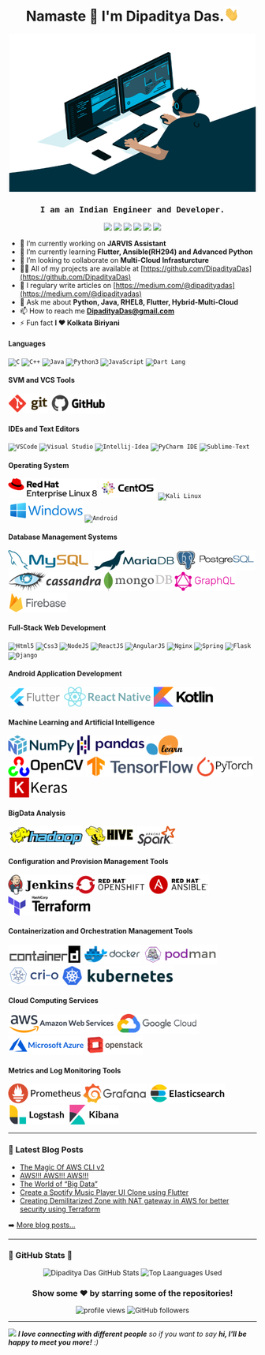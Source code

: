 <h1 align="center">Namaste 🙏 I'm Dipaditya Das.<img src="https://github.com/DipadityaDas/DipadityaDas/raw/master/img/wave.gif" width="6%"></h1>
<p align="center"><img alt="GIF" src="https://github.com/DipadityaDas/DipadityaDas/raw/master/img/code.gif" width="500" height="320"/></p>
<h3 align="center"><samp>I am an Indian Engineer and Developer.</samp></h3>

<div align="center">

[<img src="https://img.icons8.com/color/100/000000/medium-logo.svg"    width="30">](https://dipadityadas.medium.com/)
[<img src="https://img.icons8.com/fluent/100/000000/twitter.svg"       width="30">](https://twitter.com/dipadityadas)
[<img src="https://img.icons8.com/fluent/100/000000/linkedin.svg"      width="30">](https://linkedin.com/in/DipadityaDas)
[<img src="https://img.icons8.com/fluent/100/000000/facebook-new.svg"  width="30">](https://www.facebook.com/dipaditya.das)
[<img src="https://img.icons8.com/fluent/100/000000/instagram-new.svg" width="30">](https://instagram.com/dipaditya_das/)
[<img src="https://img.icons8.com/fluent/100/000000/gmail--v2.svg"     width="30">](mailto:DipadityaDas@gmail.com)

</div>

- 🔭 I’m currently working on **JARVIS Assistant**
- 🌱 I’m currently learning **Flutter, Ansible(RH294) and Advanced Python**
- 👯 I’m looking to collaborate on **Multi-Cloud Infrasturcture**
- 👨‍💻 All of my projects are available at [https://github.com/DipadityaDas](https://github.com/DipadityaDas)
- 📝 I regulary write articles on [https://medium.com/@dipadityadas](https://medium.com/@dipadityadas)
- 💬 Ask me about **Python, Java, RHEL8, Flutter, Hybrid-Multi-Cloud**
- 📫 How to reach me **DipadityaDas@gmail.com**
- ⚡ Fun fact **I ❤ Kolkata Biriyani**

#### Languages

<code><img height="40" title="C"             alt="C"          src="https://img.icons8.com/color/100/000000/c-programming.svg"       /></code>
<code><img height="40" title="C++"           alt="C++"        src="https://img.icons8.com/color/100/000000/c-plus-plus-logo.svg"    /></code>
<code><img height="40" title="Java"          alt="Java"       src="https://img.icons8.com/color/100/000000/java-coffee-cup-logo.svg"/></code>
<code><img height="40" title="Python3"       alt="Python3"    src="https://img.icons8.com/color/100/000000/python.svg"              /></code>
<code><img height="40" title="JavaScript"    alt="JavaScript" src="https://img.icons8.com/color/100/000000/javascript.svg"          /></code>
<code><img height="40" title="Dart Language" alt="Dart Lang"  src="https://img.icons8.com/color/100/000000/dart.svg"                /></code>

#### SVM and VCS Tools

<code><img height="40" title="Git"    alt="Git"    src="https://github.com/DipadityaDas/DipadityaDas/raw/master/img/git.svg"   /></code>
<code><img height="40" title="GitHub" alt="GitHub" src="https://github.com/DipadityaDas/DipadityaDas/raw/master/img/github.svg"/></code>

#### IDEs and Text Editors

<code><img height="40" title="Visual Studio Code" alt="VSCode"        src="https://img.icons8.com/fluent/100/000000/visual-studio-code-2019.svg"/></code>
<code><img height="40" title="Visual Studio"      alt="Visual Studio" src="https://img.icons8.com/fluent/100/000000/visual-studio-2019.svg"     /></code>
<code><img height="40" title="Intellij IDEA"      alt="Intellij-Idea" src="https://img.icons8.com/color/100/000000/intellij-idea.svg"           /></code>
<code><img height="40" title="PyCharm IDE"        alt="PyCharm IDE"   src="https://img.icons8.com/color/100/000000/pycharm.svg"                 /></code>
<code><img height="40" title="Sublime Text"       alt="Sublime-Text"  src="https://img.icons8.com/fluent/100/000000/sublime-text.svg"           /></code>

#### Operating System

<code><img height="40" title="Red Hat Linux 8" alt="Red Hat Linux" src="https://github.com/DipadityaDas/DipadityaDas/raw/master/img/RHEL8.svg"  /></code>
<code><img height="40" title="CentOS 8"        alt="CentOS 8"      src="https://github.com/DipadityaDas/DipadityaDas/raw/master/img/centos.svg" /></code>
<code><img height="40" title="Kali Linux"      alt="Kali Linux"    src="https://img.icons8.com/color/100/000000/kali-linux.svg"                 /></code>
<code><img height="40" title="Windows 10"      alt="Windows 10"    src="https://github.com/DipadityaDas/DipadityaDas/raw/master/img/Windows.svg"/></code>
<code><img height="40" title="Android OS"      alt="Android"       src="https://img.icons8.com/fluent/100/000000/android-os.svg"                /></code>

#### Database Management Systems

<code><img height="40" title="MySQL"      alt="MySQL"      src="https://github.com/DipadityaDas/DipadityaDas/raw/master/img/mysql.svg"     /></code>
<code><img height="40" title="MariaDB"    alt="MariaDB"    src="https://github.com/DipadityaDas/DipadityaDas/raw/master/img/mariadb.svg"   /></code>
<code><img height="40" title="PostgreSQL" alt="PostgreSQL" src="https://github.com/DipadityaDas/DipadityaDas/raw/master/img/postgresql.svg"/></code>
<code><img height="40" title="Cassandra"  alt="Cassandra"  src="https://github.com/DipadityaDas/DipadityaDas/raw/master/img/cassandra.svg" /></code>
<code><img height="40" title="MongoDB"    alt="MongoDB"    src="https://github.com/DipadityaDas/DipadityaDas/raw/master/img/mongodb.svg"   /></code>
<code><img height="40" title="GraphQL"    alt="GraphQL"    src="https://github.com/DipadityaDas/DipadityaDas/raw/master/img/graphql.svg"   /></code>
<code><img height="40" title="Firebase"   alt="Firebase"   src="https://github.com/DipadityaDas/DipadityaDas/raw/master/img/firebase.svg"  /></code>

#### Full-Stack Web Development

<code><img height="40" title="HTML5"     alt="Html5"     src="https://img.icons8.com/color/100/000000/html-5.svg"                    /></code>
<code><img height="40" title="CSS3"      alt="Css3"      src="https://img.icons8.com/color/100/000000/css3.svg"                      /></code>
<code><img height="40" title="NodeJS"    alt="NodeJS"    src="https://img.icons8.com/color/100/000000/nodejs.svg"                    /></code>
<code><img height="40" title="ReactJS"   alt="ReactJS"   src="https://www.vectorlogo.zone/logos/reactjs/reactjs-ar21.svg"            /></code>
<code><img height="40" title="AngularJS" alt="AngularJS" src="https://www.vectorlogo.zone/logos/angular/angular-ar21.svg"            /></code>
<code><img height="40" title="Nginx"     alt="Nginx"     src="https://www.vectorlogo.zone/logos/nginx/nginx-ar21.svg"                /></code>
<code><img height="40" title="Springio"  alt="Spring"    src="https://www.vectorlogo.zone/logos/springio/springio-ar21.svg"          /></code>
<code><img height="40" title="Flask"     alt="Flask"     src="https://www.vectorlogo.zone/logos/pocoo_flask/pocoo_flask-ar21.svg"    /></code>
<code><img height="40" title="Django"    alt="Django"    src="https://www.vectorlogo.zone/logos/djangoproject/djangoproject-ar21.svg"/></code>

#### Android Application Development

<code><img height="40" title="Flutter"      alt="Flutter"      src="https://github.com/DipadityaDas/DipadityaDas/raw/master/img/flutter.svg"/></code>
<code><img height="40" title="React Native" alt="React Native" src="https://github.com/DipadityaDas/DipadityaDas/raw/master/img/react.svg"  /></code>
<code><img height="40" title="Kotlin"       alt="Kotlin"       src="https://github.com/DipadityaDas/DipadityaDas/raw/master/img/kotlin.svg" /></code>

#### Machine Learning and Artificial Intelligence

<code><img height="40" title="NumPy"        alt="NumPy"        src="https://github.com/DipadityaDas/DipadityaDas/raw/master/img/numpy.svg"     /></code>
<code><img height="40" title="Pandas"       alt="Pandas"       src="https://github.com/DipadityaDas/DipadityaDas/raw/master/img/pandas.svg"    /></code>
<code><img height="40" title="Scikit-Learn" alt="Scikit-Learn" src="https://github.com/DipadityaDas/DipadityaDas/raw/master/img/scikit.svg"    /></code>
<code><img height="40" title="OpenCV"       alt="OpenCV"       src="https://github.com/DipadityaDas/DipadityaDas/raw/master/img/opencv.svg"    /></code>
<code><img height="40" title="TensorFlow"   alt="Tensorflow"   src="https://github.com/DipadityaDas/DipadityaDas/raw/master/img/tensorflow.svg"/></code>
<code><img height="40" title="PyTorch"      alt="PyTorch"      src="https://github.com/DipadityaDas/DipadityaDas/raw/master/img/pytorch.svg"   /></code>
<code><img height="40" title="Keras"        alt="Keras"        src="https://github.com/DipadityaDas/DipadityaDas/raw/master/img/keras.svg"     /></code>

#### BigData Analysis

<code><img height="40" title="Apache Hadoop" alt="Apache Hadoop" src="https://github.com/DipadityaDas/DipadityaDas/raw/master/img/hadoop.svg"/></code>
<code><img height="40" title="Apache Hive"   alt="Apache Hive"   src="https://github.com/DipadityaDas/DipadityaDas/raw/master/img/hive.svg"  /></code>
<code><img height="40" title="Apache Spark"  alt="Apache Spark"  src="https://github.com/DipadityaDas/DipadityaDas/raw/master/img/spark.svg" /></code>

#### Configuration and Provision Management Tools

<code><img height="40" title="Jenkins"   alt="Jenkins"   src="https://github.com/DipadityaDas/DipadityaDas/raw/master/img/jenkins.svg"  /></code>
<code><img height="40" title="OpenShift" alt="OpenShift" src="https://github.com/DipadityaDas/DipadityaDas/raw/master/img/openshift.svg"/></code>
<code><img height="40" title="Ansible"   alt="Ansible"   src="https://github.com/DipadityaDas/DipadityaDas/raw/master/img/ansible.svg"  /></code>
<code><img height="40" title="Terraform" alt="Terraform" src="https://github.com/DipadityaDas/DipadityaDas/raw/master/img/terraform.svg"/></code>

#### Containerization and Orchestration Management Tools

<code><img height="40" title="Containerd" alt="Containerd" src="https://github.com/DipadityaDas/DipadityaDas/raw/master/img/containerd.svg"/></code>
<code><img height="40" title="Docker"     alt="Docker"     src="https://github.com/DipadityaDas/DipadityaDas/raw/master/img/docker.svg"/></code>
<code><img height="40" title="Podman"     alt="Podman"     src="https://github.com/DipadityaDas/DipadityaDas/raw/master/img/podman.svg"/></code>
<code><img height="40" title="Cri-O"      alt="Cri-O" src="https://github.com/DipadityaDas/DipadityaDas/raw/master/img/crio.svg"/></code>
<code><img height="40" title="Kubernetes" alt="Kubernetes" src="https://github.com/DipadityaDas/DipadityaDas/raw/master/img/kubernetes.svg"/></code>

#### Cloud Computing Services

<code><img height="40" alt="AWS         " src="https://github.com/DipadityaDas/DipadityaDas/raw/master/img/aws.svg"      /></code>
<code><img height="40" alt="Google Cloud" src="https://github.com/DipadityaDas/DipadityaDas/raw/master/img/gcp.svg"      /></code>
<code><img height="40" alt="Azure       " src="https://github.com/DipadityaDas/DipadityaDas/raw/master/img/azure.svg"    /></code>
<code><img height="40" alt="Openstack   " src="https://github.com/DipadityaDas/DipadityaDas/raw/master/img/openstack.svg"/></code>

#### Metrics and Log Monitoring Tools

<code><img height="40" alt="Prometheus   " src="https://github.com/DipadityaDas/DipadityaDas/raw/master/img/prometheus.svg"   /></code>
<code><img height="40" alt="Grafana      " src="https://github.com/DipadityaDas/DipadityaDas/raw/master/img/grafana.svg"      /></code>
<code><img height="40" alt="Elasticsearch" src="https://github.com/DipadityaDas/DipadityaDas/raw/master/img/elasticsearch.svg"/></code>
<code><img height="40" alt="Logstash     " src="https://github.com/DipadityaDas/DipadityaDas/raw/master/img/logstash.svg"     /></code>
<code><img height="40" alt="Kibana       " src="https://github.com/DipadityaDas/DipadityaDas/raw/master/img/kibana.svg"       /></code>

---

### 📕 Latest Blog Posts

<!-- BLOG-POST-LIST:START -->
- [The Magic Of AWS CLI v2](https://medium.com/@dipadityadas/the-magic-of-aws-cli-v2-2b51df40c522?source=rss-78dbd39bd990------2)
- [AWS!!! AWS!!! AWS!!!](https://medium.com/@dipadityadas/aws-aws-aws-8b5396a7730c?source=rss-78dbd39bd990------2)
- [The World of “Big Data”](https://medium.com/@dipadityadas/the-world-of-big-data-e738fe725c93?source=rss-78dbd39bd990------2)
- [Create a Spotify Music Player UI Clone using Flutter](https://medium.com/@dipadityadas/create-a-spotify-music-player-ui-clone-using-flutter-46a6e4633e69?source=rss-78dbd39bd990------2)
- [Creating Demilitarized Zone with NAT gateway in AWS for better security using Terraform](https://medium.com/@dipadityadas/creating-demilitarized-zone-with-nat-gateway-in-aws-for-better-security-using-terraform-5b78df29849?source=rss-78dbd39bd990------2)
<!-- BLOG-POST-LIST:END -->

➡️ [More blog posts...](https://dipadityadas.medium.com/)

---

### 🚀 GitHub Stats 🚀

<div align="center">
<img alt="Dipaditya Das GitHub Stats" src="https://github-readme-stats-5i0uvjfd7.vercel.app/api?username=dipadityadas&theme=radical&hide=prs&show_icons=true&hide_border=true&include_all_commits=true&cache_seconds=60&text_color=a9fef7&icon_color=f8d847"/>
<img alt="Top Laanguages Used" src="https://github-readme-stats.dipadityadas.vercel.app/api/top-langs/?username=dipadityadas&layout=compact&theme=radical&hide_border=true&cache_seconds=1800&langs_count=8">
</div>
<div align="center">

### Show some ❤️ by starring some of the repositories!

<img src="https://gpvc.arturio.dev/dipadityadas" alt="profile views"/>  <img alt="GitHub followers" src="https://img.shields.io/github/followers/dipadityadas?style=social"/> 

</div>

---

<img src="https://media.giphy.com/media/LnQjpWaON8nhr21vNW/giphy.gif" width="60"> <em><b>I love connecting with different people</b> so if you want to say <b>hi, I'll be happy to meet you more!</b> :)</em>
